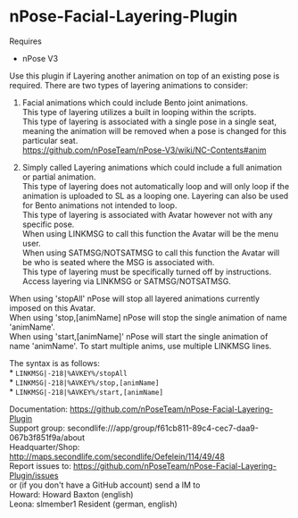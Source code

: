 # nPose-Facial-Layering-Plugin
Requires
* nPose V3

Use this plugin if Layering another animation on top of an existing pose is required. There are two types of layering animations to consider:
1. Facial animations which could include Bento joint animations.  
  This type of layering utilizes a built in looping within the scripts.  
  This type of layering is associated with a single pose in a single seat, meaning the animation will be removed when a pose is changed for this particular seat.  
  https://github.com/nPoseTeam/nPose-V3/wiki/NC-Contents#anim
        
2. Simply called Layering animations which could include a full animation or partial animation.  
  This type of layering does not automatically loop and will only loop if the animation is uploaded to SL as a looping one. Layering can also be used for Bento animations not intended to loop.  
  This type of layering is associated with Avatar however not with any specific pose.  
    When using LINKMSG to call this function the Avatar will be the menu user.   
    When using SATMSG/NOTSATMSG to call this function the Avatar will be who is seated where the MSG is associated with.   
  This type of layering must be specifically turned off by instructions.  
  Access layering via LINKMSG or SATMSG/NOTSATMSG.  
  
  When using 'stopAll' nPose will stop all layered animations currently imposed on this Avatar.   
  When using 'stop,[animName] nPose will stop the single animation of name 'animName'.   
  When using 'start,[animName]' nPose will start the single animation of name 'animName'.  To start multiple anims, use multiple LINKMSG lines.   
  
   The syntax is as follows:   
    *  `LINKMSG|-218|%AVKEY%/stopAll`   
    *  `LINKMSG|-218|%AVKEY%/stop,[animName]`    
    *  `LINKMSG|-218|%AVKEY%/start,[animName]`     
    
    

Documentation: https://github.com/nPoseTeam/nPose-Facial-Layering-Plugin  
Support group: secondlife:///app/group/f61cb811-89c4-cec7-daa9-067b3f851f9a/about  
Headquarter/Shop: http://maps.secondlife.com/secondlife/Oefelein/114/49/48  
Report issues to: https://github.com/nPoseTeam/nPose-Facial-Layering-Plugin/issues  
or (if you don't have a GitHub account) send a IM to  
Howard: Howard Baxton (english)  
Leona: slmember1 Resident (german, english)
